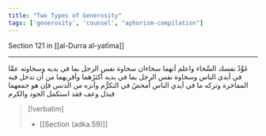 ```yaml
---
title: "Two Types of Generosity"
tags: ['generosity', 'counsel', "aphorism-compilation"]
---
```


 Section 121 in [[al-Durra al-yatīma]]

---
عَوِّدْ نفسك السَّخاء واعلم أنهما سخاءان سخاوة نفس الرجل بما في يديه وسخاوته عمَّا في أيدي الناس وسخاوة نفس الرجل بما في يديه أكثرُهما وأقربهما من أن تدخل فيه المفاخرة وتركه ما في أيدي الناس أمحضُ في التكرُّم وأنزه من الدنس فإن هو جمعهما فبذل وعف فقد استكمل الجود والكرم

> [!verbatim]
> - [[Section (adka.59)]]
